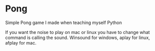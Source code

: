 # Pong
Simple Pong game I made when teaching myself Python

If you want the noise to play on mac or linux you have to change what command is calling the sound. Winsound for windows, aplay for linux, afplay for mac.
